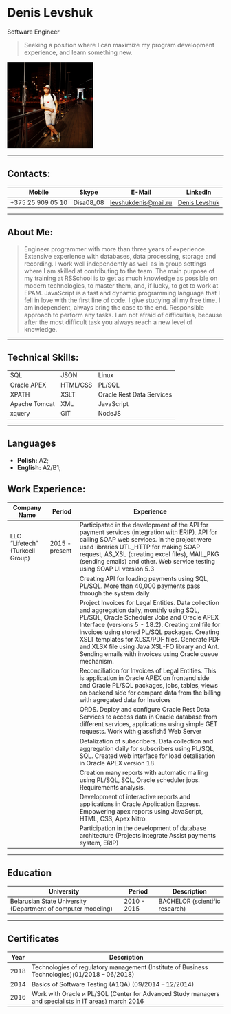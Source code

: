 # Denis Levshuk

Software Engineer

> Seeking a position where I can maximize my program development experience, and learn something new.

<img src="./public/img/avatar.jpg" alt="drawing" style="width:200px;"/>

---

## Contacts:

| Mobile                                                                                                                       | Skype                                                                                                | E-Mail                                                                                                                                   | LinkedIn                                                                                                                                             |
| ---------------------------------------------------------------------------------------------------------------------------- | ---------------------------------------------------------------------------------------------------- | ---------------------------------------------------------------------------------------------------------------------------------------- | ---------------------------------------------------------------------------------------------------------------------------------------------------- |
| +375 25 909 05 10 | Disa08_08 | levshukdenis@mail.ru | [Denis Levshuk](https://www.linkedin.com/in/denislevshuk/) |

---

## About Me:

> Engineer programmer with more than three years of experience. Extensive experience with databases, data processing, storage and recording. I work well independently as well as in group settings where I am skilled at contributing to the team.
> The main purpose of my training at RSSchool is to get as much knowledge as possible on modern technologies, to master them, and, if lucky, to get to work at EPAM. JavaScript is a fast and dynamic programming language that I fell in love with the first line of code. I give studying all my free time. I am independent, always bring the case to the end. Responsible approach to perform any tasks. I am not afraid of difficulties, because after the most difficult task you always reach a new level of knowledge.

---

## Technical Skills:

|  | | |
| ------------- | -------- | ------------------------- |
| SQL           | JSON     | Linux                     |
| Oracle APEX   | HTML/CSS | PL/SQL                    |
| XPATH         | XSLT     | Oracle Rest Data Services |
| Apache Tomcat | XML      | JavaScript                |
| xquery        | GIT      | NodeJS                    |

---

## Languages

* **Polish:** A2;
* **English:** A2/B1;

## Work Experience:

| Company Name                      | Period         | Experience                                                                                                                                                                                                                                                                                                                                                                                                    |
| --------------------------------- | -------------- | ------------------------------------------------------------------------------------------------------------------------------------------------------------------------------------------------------------------------------------------------------------------------------------------------------------------------------------------------------------------------------------------------------------- |
| LLC “Lifetech” (Turkcell Group) | 2015 - present | Participated in the development of the API for payment services (integration with ERIP). API for calling SOAP web services. In the project were used libraries UTL_HTTP for making SOAP request, AS_XSL (creating excel files), MAIL_PKG (sending emails) and other. Web service testing using SOAP UI version 5.3                                                                                            |
|                                   |                | Creating API for loading payments using SQL, PL/SQL. More than 40,000 payments pass through the system daily                                                                                                                                                                                                                                                                                                  |
|                                   |                | Project Invoices for Legal Entities. Data collection and aggregation daily, monthly using SQL, PL/SQL, Oracle Scheduler Jobs and Oracle APEX Interface (versions 5 - 18.2). Creating xml file for invoices using stored PL/SQL packages. Creating XSLT templates for XLSX/PDF files. Generate PDF and XLSX file using Java XSL-FO library and Ant. Sending emails with invoices using Oracle queue mechanism. |
|                                   |                | Reconciliation for Invoices of Legal Entities. This is application in Oracle APEX on frontend side and Oracle PL/SQL packages, jobs, tables, views on backend side for compare data from the billing with agregated data for Invoices                                                                                                                                                                         |
|                                   |                | ORDS. Deploy and configure Oracle Rest Data Services to access data in Oracle database from different services, applications using simple GET requests. Work with glassfish5 Web Server                                                                                                                                                                                                                       |
|                                   |                | Detalization of subscribers. Data collection and aggregation daily for subscribers using PL/SQL, SQL. Created web interface for load detalisation in Oracle APEX version 18.                                                                                                                                                                                                                                  |
|                                   |                | Creation many reports with automatic mailing using PL/SQL, SQL, Oracle scheduler jobs. Requirements analysis.                                                                                                                                                                                                                                                                                                 |
|                                   |                | Development of interactive reports and applications in Oracle Application Express. Empowering apex reports using JavaScript, HTML, CSS, Apex Nitro.                                                                                                                                                                                                                                                           |
|                                   |                | Participation in the development of database architecture (Projects integrate Assist payments system, ERIP)                                                                                                                                                                                                                                                                                                   |

---

## Education

| University                                                    | Period      | Description                    |
| ------------------------------------------------------------- | ----------- | ------------------------------ |
| Belarusian State University (Department of computer modeling) | 2010 - 2015 | BACHELOR (scientific research) |

---

## Certificates

| Year | Description                                                                                           |
| ---- | ----------------------------------------------------------------------------------------------------- |
| 2018 | Technologies of regulatory management (Institute of Business Technologies)(01/2018 – 06/2018)         |
| 2014 | Basics of Software Testing (A1QA) (09/2014 – 12/2014)                                                 |
| 2016 | Work with Oracle и PL/SQL (Center for Advanced Study managers and specialists in IT areas) march 2016 |